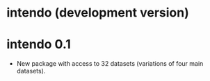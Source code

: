 # intendo (development version)

# intendo 0.1

* New package with access to 32 datasets (variations of four main datasets).
